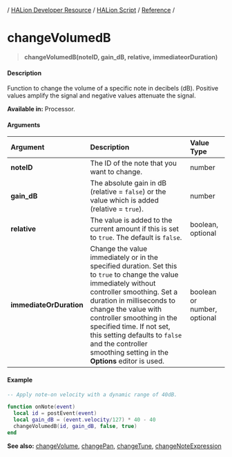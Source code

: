 / [HALion Developer Resource](../../HALion-Developer-Resource.md) / [HALion Script](./HALion-Script.md) / [Reference](./Reference.md) /

# changeVolumedB

>**changeVolumedB(noteID, gain_dB, relative, immediateorDuration)**

#### Description

Function to change the volume of a specific note in decibels (dB). Positive values amplify the signal and negative values attenuate the signal.

**Available in:** Processor.

#### Arguments

|Argument|Description|Value Type|
|:-|:-|:-|
|**noteID**|The ID of the note that you want to change.|number|
|**gain_dB**|The absolute gain in dB (relative = ``false``) or the value which is added (relative = ``true``).|number|
|**relative**|The value is added to the current amount if  this is set to ``true``. The default is ``false``.|boolean, optional|
|**immediateOrDuration**|Change the value immediately or in the specified duration. Set this to ``true`` to change the value immediately without controller smoothing. Set a duration in milliseconds to change the value with controller smoothing in the specified time. If not set, this setting defaults to ``false`` and the controller smoothing setting in the **Options** editor is used.|boolean or number, optional|

#### Example

```lua
-- Apply note-on velocity with a dynamic range of 40dB.

function onNote(event)
  local id = postEvent(event)
  local gain_dB = (event.velocity/127) * 40 - 40
  changeVolumedB(id, gain_dB, false, true)
end
```

**See also:** [changeVolume](./changeVolume.md), [changePan](./changePan.md), [changeTune](./changeTune.md), [changeNoteExpression](./changeNoteExpression.md)